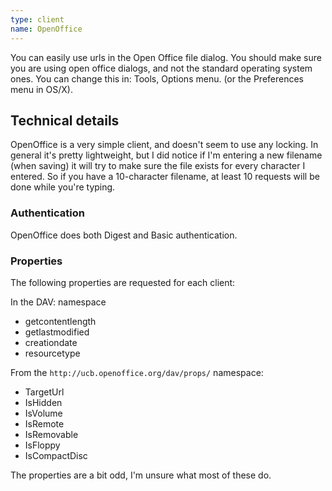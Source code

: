 ```yaml
---
type: client
name: OpenOffice 
---
```


You can easily use urls in the Open Office file dialog. You should make sure
you are using open office dialogs, and not the standard operating system ones.
You can change this in: Tools, Options menu. (or the Preferences menu in OS/X).

Technical details
-----------------

OpenOffice is a very simple client, and doesn't seem to use any locking. In
general it's pretty lightweight, but I did notice if I'm entering a new
filename (when saving) it will try to make sure the file exists for every
character I entered. So if you have a 10-character filename, at least 10
requests will be done while you're typing.

### Authentication

OpenOffice does both Digest and Basic authentication.

### Properties

The following properties are requested for each client:

In the DAV: namespace

* getcontentlength
* getlastmodified
* creationdate
* resourcetype

From the `http://ucb.openoffice.org/dav/props/` namespace:

* TargetUrl
* IsHidden
* IsVolume
* IsRemote
* IsRemovable
* IsFloppy
* IsCompactDisc

The properties are a bit odd, I'm unsure what most of these do.
